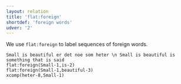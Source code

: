 ```yaml
---
layout: relation
title: 'flat:foreign'
shortdef: 'foreign words'
udver: '2'
---
```


We use `flat:foreign` to label sequences of foreign words.

~~~ sdparse
Small is beautiful er det noe som heter \n Small is beautiful is something that is said
flat:foreign(Small-1,is-2)
flat:foreign(Small-1,beautiful-3)
xcomp(heter-8,Small-1)
~~~
<!-- Interlanguage links updated Pá kvě 14 11:09:06 CEST 2021 -->
